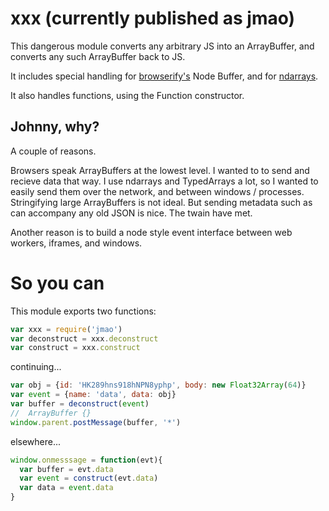 # xxx (currently published as jmao)

This dangerous module converts any arbitrary JS into an ArrayBuffer, and converts any such ArrayBuffer back to JS.

It includes special handling for [browserify's](http://npmjs.org/package/browserify) Node Buffer, and for [ndarrays](https://npmjs.org/package/ndarray).

It also handles functions, using the Function constructor.

## Johnny, why?

A couple of reasons.

Browsers speak ArrayBuffers at the lowest level.  I wanted to to send and recieve data that way.  I use ndarrays and TypedArrays a lot, so I wanted to easily send them over the network, and between windows / processes.  Stringifying large ArrayBuffers is not ideal.  But sending metadata such as can accompany any old JSON is nice.  The twain have met.

Another reason is to build a node style event interface between web workers, iframes, and windows.

# So you can

This module exports two functions:
```js
var xxx = require('jmao')
var deconstruct = xxx.deconstruct
var construct = xxx.construct
```
continuing...
```js
var obj = {id: 'HK289hns918hNPN8yphp', body: new Float32Array(64)}
var event = {name: 'data', data: obj}
var buffer = deconstruct(event)
//  ArrayBuffer {}
window.parent.postMessage(buffer, '*')
```
elsewhere...
```js
window.onmesssage = function(evt){
  var buffer = evt.data
  var event = construct(evt.data)
  var data = event.data
}
```


